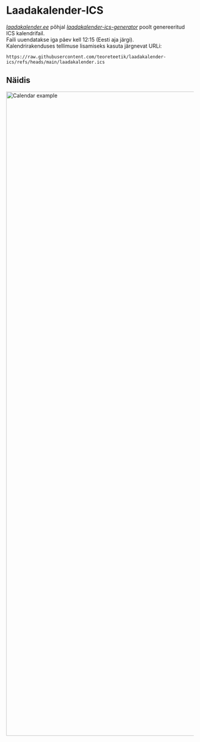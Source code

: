 # Laadakalender-ICS

_[laadakalender.ee](https://laadakalender.ee)_ põhjal _[laadakalender-ics-generator](https://github.com/teoreteetik/laadakalender-ics-generator)_ poolt genereeritud ICS kalendrifail.  
Faili uuendatakse iga päev kell 12:15 (Eesti aja järgi).  
Kalendrirakenduses tellimuse lisamiseks kasuta järgnevat URLi: 
```
https://raw.githubusercontent.com/teoreteetik/laadakalender-ics/refs/heads/main/laadakalender.ics
```

## Näidis
<img width="1728" alt="Calendar example" src="https://github.com/user-attachments/assets/0d0b1d7a-c2ef-40d8-a2c3-b2f12b7b1c1f">
